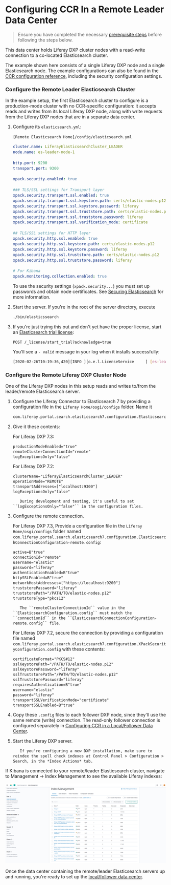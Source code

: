 # Configuring CCR In a Remote Leader Data Center

> Ensure you have completed the necessary [prerequisite steps](./configuring-an-example-ccr-installation-replicating-between-data-centers.md) before following the steps below.

This data center holds Liferay DXP cluster nodes with a read-write connection to a co-located Elasticsearch cluster.

The example shown here consists of a single Liferay DXP node and a single Elasticsearch node. The example configurations can also be found in the [CCR configuration reference](./ccr-basic-use-case-config-reference.md), including the security configuration settings.

### Configure the Remote Leader Elasticsearch Cluster

In the example setup, the first Elasticsearch cluster to configure is a production-mode cluster with no CCR-specific configuration: it accepts reads and writes from its local Liferay DXP node, along with write requests from the Liferay DXP nodes that are in a separate data center.

1. Configure its `elasticsearch.yml`:

   `[Remote Elasticsearch Home]/config/elasticsearch.yml`

   ```yaml
   cluster.name: LiferayElasticsearchCluster_LEADER
   node.name: es-leader-node-1

   http.port: 9200
   transport.port: 9300

   xpack.security.enabled: true

   ### TLS/SSL settings for Transport layer
   xpack.security.transport.ssl.enabled: true
   xpack.security.transport.ssl.keystore.path: certs/elastic-nodes.p12
   xpack.security.transport.ssl.keystore.password: liferay
   xpack.security.transport.ssl.truststore.path: certs/elastic-nodes.p12
   xpack.security.transport.ssl.truststore.password: liferay
   xpack.security.transport.ssl.verification_mode: certificate

   ## TLS/SSL settings for HTTP layer
   xpack.security.http.ssl.enabled: true
   xpack.security.http.ssl.keystore.path: certs/elastic-nodes.p12
   xpack.security.http.ssl.keystore.password: liferay
   xpack.security.http.ssl.truststore.path: certs/elastic-nodes.p12
   xpack.security.http.ssl.truststore.password: liferay

   # For Kibana
   xpack.monitoring.collection.enabled: true
   ```

   To use the security settings (`xpack.security...`) you must set up passwords and obtain node certificates. See [Securing Elasticsearch](../../installing-and-upgrading-a-search-engine/elasticsearch/securing-elasticsearch.md) for more information.

1. Start the server. If you're in the root of the server directory, execute

      ```bash
      ./bin/elasticssearch
      ```

1. If you're just trying this out and don't yet have the proper license, start an [Elasticsearch trial license](https://www.elastic.co/guide/en/elasticsearch/reference/7.x/start-trial.html):

   ```
   POST /_license/start_trial?acknowledge=true
   ```

   You'll see a `- valid` message in your log when it installs successfully: 

   ```bash
   [2020-02-26T10:19:36,420][INFO ][o.e.l.LicenseService     ] [es-leader-node-1] license [lf263a315-8da3-41f7-8622-lfd7cc14cae29] mode [trial] - valid
   ```

### Configure the Remote Liferay DXP Cluster Node

One of the Liferay DXP nodes in this setup reads and writes to/from the leader/remote Elasticsearch server.

1. Configure the Liferay Connector to Elasticsearch 7 by providing a configuration file in the `Liferay Home/osgi/configs` folder. Name it

   ```bash
   com.liferay.portal.search.elasticsearch7.configuration.ElasticsearchConfiguration.config
   ```

1. Give it these contents:


   For Liferay DXP 7.3:

   ```properties
   productionModeEnabled="true"
   remoteClusterConnectionId="remote"
   logExceptionsOnly="false"
   ```

   For Liferay DXP 7.2:

   ```properties
   clusterName="LiferayElasticsearchCluster_LEADER"
   operationMode="REMOTE"
   transportAddresses=["localhost:9300"]
   logExceptionsOnly="false"
   ```

   ```tip::
      During development and testing, it's useful to set ``logExceptionsOnly="false"`` in the configuration files. 
   ```

1. Configure the remote connection. 

   For Liferay DXP 7.3, Provide a configuration file in the `Liferay Home/osgi/configs` folder named `com.liferay.portal.search.elasticsearch7.configuration.ElasticsearchConnectionConfiguration-remote.config`: 

   ```properties
   active=B"true"
   connectionId="remote"
   username="elastic"
   password="liferay"
   authenticationEnabled=B"true"
   httpSSLEnabled=B"true"
   networkHostAddresses=["https://localhost:9200"]
   truststorePassword="liferay"
   truststorePath="/PATH/TO/elastic-nodes.p12"
   truststoreType="pkcs12"
   ```

   ```important::
      The ``remoteClusterConnectionId`` value in the ``ElasticsearchConfiguration.config`` must match the ``connectionId`` in the ``ElasticsearchConnectionConfiguration-remote.config`` file. 
   ```

   For Liferay DXP 7.2, secure the connection by providing a configuration file named `com.liferay.portal.search.elasticsearch7.configuration.XPackSecurityConfiguration.config` with these contents:

   ```properties
   certificateFormat="PKCS#12"
   sslKeystorePath="/PATH/TO/elastic-nodes.p12"
   sslKeystorePassword="liferay"
   sslTruststorePath="/PATH/TO/elastic-nodes.p12"
   sslTruststorePassword="liferay"
   requiresAuthentication=B"true"
   username="elastic"
   password="liferay"
   transportSSLVerificationMode="certificate"
   transportSSLEnabled=B"true"
   ```

1. Copy these `.config` files to each follower DXP node, since they'll use the same remote (write) connection. The read-only follower connection is configured separately in [Configuring CCR in a Local/Follower Data Center](./configuring-ccr-in-a-local-follower-data-center.md).

1. Start the Liferay DXP server.

   ```important::
      If you're configuring a new DXP installation, make sure to reindex the spell check indexes at Control Panel > Configuration > Search, in the *Index Actions* tab.
   ```

If Kibana is connected to your remote/leader Elasticsearch cluster, navigate to Management &rarr; Index Management to see the available Liferay indexes:

![Inspect the leader indexes in Kibana 7.](./configuring-ccr-in-a-remote-leader-data-center/images/01.png)

Once the data center containing the remote/leader Elasticsearch servers up and running, you're ready to set up the [local/follower data center](./configuring-ccr-in-a-local-follower-data-center.md).
